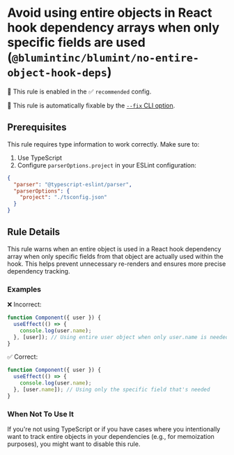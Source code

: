 # Avoid using entire objects in React hook dependency arrays when only specific fields are used (`@blumintinc/blumint/no-entire-object-hook-deps`)

💼 This rule is enabled in the ✅ `recommended` config.

🔧 This rule is automatically fixable by the [`--fix` CLI option](https://eslint.org/docs/latest/user-guide/command-line-interface#--fix).

<!-- end auto-generated rule header -->

## Prerequisites

This rule requires type information to work correctly. Make sure to:

1. Use TypeScript
2. Configure `parserOptions.project` in your ESLint configuration:

```json
{
  "parser": "@typescript-eslint/parser",
  "parserOptions": {
    "project": "./tsconfig.json"
  }
}
```

## Rule Details

This rule warns when an entire object is used in a React hook dependency array when only specific fields from that object are actually used within the hook. This helps prevent unnecessary re-renders and ensures more precise dependency tracking.

### Examples

❌ Incorrect:

```typescript
function Component({ user }) {
  useEffect(() => {
    console.log(user.name);
  }, [user]); // Using entire user object when only user.name is needed
}
```

✅ Correct:

```typescript
function Component({ user }) {
  useEffect(() => {
    console.log(user.name);
  }, [user.name]); // Using only the specific field that's needed
}
```

### When Not To Use It

If you're not using TypeScript or if you have cases where you intentionally want to track entire objects in your dependencies (e.g., for memoization purposes), you might want to disable this rule.
